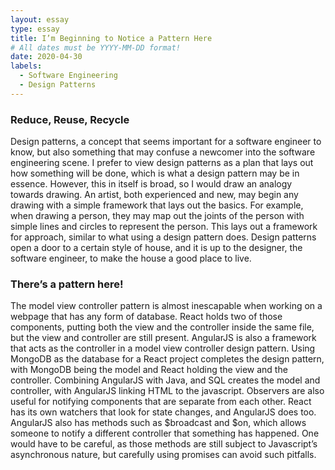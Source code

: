 ```yaml
---
layout: essay
type: essay
title: I’m Beginning to Notice a Pattern Here
# All dates must be YYYY-MM-DD format!
date: 2020-04-30
labels:
  - Software Engineering
  - Design Patterns
---
```


<h3>Reduce, Reuse, Recycle</h3>

Design patterns, a concept that seems important for a software engineer to know, but also something that may confuse a newcomer into the software engineering scene. I prefer to view design patterns as a plan that lays out how something will be done, which is what a design pattern may be in essence. However, this in itself is broad, so I would draw an analogy towards drawing. An artist, both experienced and new, may begin any drawing with a simple framework that lays out the basics. For example, when drawing a person, they may map out the joints of the person with simple lines and circles to represent the person. This lays out a framework for approach, similar to what using a design pattern does. Design patterns open a door to a certain style of house, and it is up to the designer, the software engineer, to make the house a good place to live.

<h3>There’s a pattern here!</h3>

The model view controller pattern is almost inescapable when working on a webpage that has any form of database. React holds two of those components, putting both the view and the controller inside the same file, but the view and controller are still present. AngularJS is also a framework that acts as the controller in a model view controller design pattern. Using MongoDB as the database for a React project completes the design pattern, with MongoDB being the model and React holding the view and the controller. Combining AngularJS with Java, and SQL creates the model and controller, with AngularJS linking HTML to the javascript. Observers are also useful for notifying components that are separate from each other. React has its own watchers that look for state changes, and AngularJS does too. AngularJS also has methods such as $broadcast and $on, which allows someone to notify a different controller that something has happened. One would have to be careful, as those methods are still subject to Javascript’s asynchronous nature, but carefully using promises can avoid such pitfalls.
